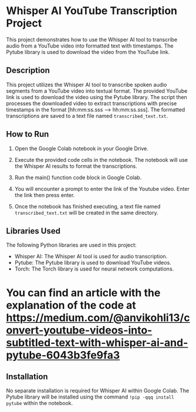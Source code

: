 # Whisper AI YouTube Transcription Project

This project demonstrates how to use the Whisper AI tool to transcribe audio from a YouTube video into formatted text with timestamps. The Pytube library is used to download the video from the YouTube link.

## Description

This project utilizes the Whisper AI tool to transcribe spoken audio segments from a YouTube video into textual format. The provided YouTube link is used to download the video using the Pytube library. The script then processes the downloaded video to extract transcriptions with precise timestamps in the format [hh:mm:ss.sss --> hh:mm:ss.sss]. The formatted transcriptions are saved to a text file named `transcribed_text.txt`.

## How to Run

1. Open the Google Colab notebook in your Google Drive.

2. Execute the provided code cells in the notebook. The notebook will use the Whisper AI results to format the transcriptions.
   
3. Run the main() function code block in Google Colab.
   
4. You will encounter a prompt to enter the link of the Youtube video. Enter the link then press enter.

5. Once the notebook has finished executing, a text file named `transcribed_text.txt` will be created in the same directory.

## Libraries Used

The following Python libraries are used in this project:

- Whisper AI: The Whisper AI tool is used for audio transcription.
- Pytube: The Pytube library is used to download YouTube videos.
- Torch: The Torch library is used for neural network computations.

# You can find an article with the explanation of the code at https://medium.com/@anvikohli13/convert-youtube-videos-into-subtitled-text-with-whisper-ai-and-pytube-6043b3fe9fa3

## Installation

No separate installation is required for Whisper AI within Google Colab. The Pytube library will be installed using the command `!pip -qqq install pytube` within the notebook.


